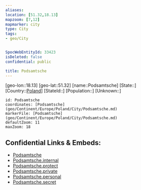 ```yaml
---
aliases: 
location: [51.32,18.13]
mapzoom: [7,12] 
mapmarker: city 
type: City
tags:
- geo/City


SpocWebEntityId: 33423
isDeleted: false
confidential: public

title: Podsamtsche
---
```

[geo-lon::18.13]
[geo-lat::51.32]
[name::Podsamtsche]
[State::]
[Country::[Poland](geo/Continent/Europe/Poland.md)]
[StateId::]
[Population::]
[Unknown::]


```leaflet
id: Podsamtsche
coordinates: [Podsamtsche](geo/Continent/Europe/Poland/City/Podsamtsche.md)
markerFile: [Podsamtsche](geo/Continent/Europe/Poland/City/Podsamtsche.md)
defaultZoom: 11 
maxZoom: 18
```


## Confidential Links & Embeds: 
- [Podsamtsche](../../../../../../_public/geo/Continent/Europe/Poland/City/Podsamtsche.md) 
- [Podsamtsche.internal](../../../../../../_internal/geo/Continent/Europe/Poland/City/Podsamtsche.internal.md) 
- [Podsamtsche.protect](../../../../../../_protect/geo/Continent/Europe/Poland/City/Podsamtsche.protect.md) 
- [Podsamtsche.private](../../../../../../_private/geo/Continent/Europe/Poland/City/Podsamtsche.private.md) 
- [Podsamtsche.personal](../../../../../../_personal/geo/Continent/Europe/Poland/City/Podsamtsche.personal.md) 
- [Podsamtsche.secret](../../../../../../_secret/geo/Continent/Europe/Poland/City/Podsamtsche.secret.md) 
